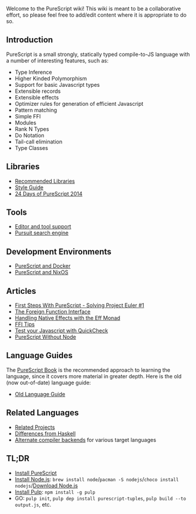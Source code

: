Welcome to the PureScript wiki! This wiki is meant to be a collaborative effort, so please feel free to add/edit content where it is appropriate to do so.

## Introduction

PureScript is a small strongly, statically typed compile-to-JS language with a number of interesting features, such as:

- Type Inference
- Higher Kinded Polymorphism
- Support for basic Javascript types
- Extensible records
- Extensible effects
- Optimizer rules for generation of efficient Javascript
- Pattern matching
- Simple FFI
- Modules
- Rank N Types
- Do Notation
- Tail-call elimination
- Type Classes

## Libraries

- [Recommended Libraries](https://github.com/purescript/purescript/wiki/Recommended-Libraries)
- [Style Guide](https://github.com/purescript/purescript/wiki/Style-Guide)
- [24 Days of PureScript 2014](https://gist.github.com/paf31/8e9177b20ee920480fbc)

## Tools

- [Editor and tool support](https://github.com/purescript/purescript/wiki/Editor-and-tool-support)
- [Pursuit search engine](http://pursuit.purescript.org)

## Development Environments

- [PureScript and Docker](https://github.com/purescript/purescript/wiki/PureScript-and-Docker)
- [PureScript and NixOS](https://pr06lefs.wordpress.com/2015/01/11/get-started-with-purescript-on-nixos/)

## Articles

- [First Steps With PureScript - Solving Project Euler #1](http://www.purescript.org/learn/getting-started/)
- [The Foreign Function Interface](http://www.purescript.org/learn/ffi/)
- [Handling Native Effects with the Eff Monad](http://www.purescript.org/learn/eff/)
- [FFI Tips](https://github.com/purescript/purescript/wiki/FFI-tips)
- [Test your Javascript with QuickCheck](http://www.purescript.org/learn/quickcheck/)
- [PureScript Without Node](https://github.com/purescript/purescript/wiki/PureScript-Without-Node)

## Language Guides

The [PureScript Book](https://leanpub.com/purescript/read) is the recommended approach to learning the language, since it covers more material in greater depth. Here is the old (now out-of-date) language guide:

- [Old Language Guide](https://github.com/purescript/purescript/wiki/Old-Language-Guide)

## Related Languages

- [Related Projects](https://github.com/purescript/purescript/wiki/Related-Projects)
- [Differences from Haskell](https://github.com/purescript/purescript/wiki/Differences-from-Haskell)
- [Alternate compiler backends](https://github.com/purescript/purescript/wiki/Alternate-backends) for various target languages

## TL;DR
* [Install PureScript](http://www.purescript.org/download/)
* [Install Node.js](https://nodejs.org/): `brew install node`/`pacman -S nodejs`/`choco install nodejs`/[Download Node.js](https://nodejs.org/)
* [Install Pulp](https://github.com/bodil/pulp): `npm install -g pulp`
* GO: `pulp init`, `pulp dep install purescript-tuples`, `pulp build --to output.js`, etc.
